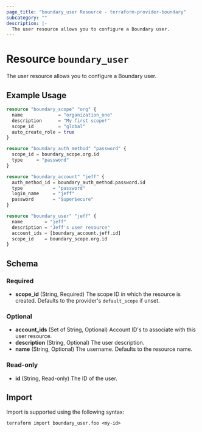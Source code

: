 ```yaml
---
page_title: "boundary_user Resource - terraform-provider-boundary"
subcategory: ""
description: |-
  The user resource allows you to configure a Boundary user.
---
```


# Resource `boundary_user`

The user resource allows you to configure a Boundary user.

## Example Usage

```terraform
resource "boundary_scope" "org" {
  name             = "organization_one"
  description      = "My first scope!"
  scope_id         = "global"
  auto_create_role = true
}

resource "boundary_auth_method" "password" {
  scope_id = boundary_scope.org.id
  type     = "password"
}

resource "boundary_account" "jeff" {
  auth_method_id = boundary_auth_method.password.id
  type           = "password"
  login_name     = "jeff"
  password       = "$uper$ecure"
}

resource "boundary_user" "jeff" {
  name        = "jeff"
  description = "Jeff's user resource"
  account_ids = [boundary_account.jeff.id]
  scope_id    = boundary_scope.org.id
}
```

## Schema

### Required

- **scope_id** (String, Required) The scope ID in which the resource is created. Defaults to the provider's `default_scope` if unset.

### Optional

- **account_ids** (Set of String, Optional) Account ID's to associate with this user resource.
- **description** (String, Optional) The user description.
- **name** (String, Optional) The username. Defaults to the resource name.

### Read-only

- **id** (String, Read-only) The ID of the user.

## Import

Import is supported using the following syntax:

```shell
terraform import boundary_user.foo <my-id>
```
